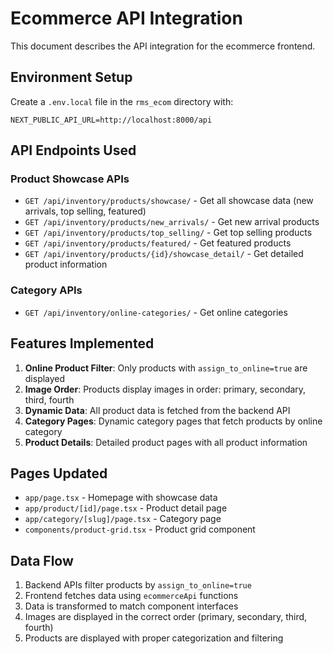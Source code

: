 # Ecommerce API Integration

This document describes the API integration for the ecommerce frontend.

## Environment Setup

Create a `.env.local` file in the `rms_ecom` directory with:

```
NEXT_PUBLIC_API_URL=http://localhost:8000/api
```

## API Endpoints Used

### Product Showcase APIs
- `GET /api/inventory/products/showcase/` - Get all showcase data (new arrivals, top selling, featured)
- `GET /api/inventory/products/new_arrivals/` - Get new arrival products
- `GET /api/inventory/products/top_selling/` - Get top selling products
- `GET /api/inventory/products/featured/` - Get featured products
- `GET /api/inventory/products/{id}/showcase_detail/` - Get detailed product information

### Category APIs
- `GET /api/inventory/online-categories/` - Get online categories

## Features Implemented

1. **Online Product Filter**: Only products with `assign_to_online=true` are displayed
2. **Image Order**: Products display images in order: primary, secondary, third, fourth
3. **Dynamic Data**: All product data is fetched from the backend API
4. **Category Pages**: Dynamic category pages that fetch products by online category
5. **Product Details**: Detailed product pages with all product information

## Pages Updated

- `app/page.tsx` - Homepage with showcase data
- `app/product/[id]/page.tsx` - Product detail page
- `app/category/[slug]/page.tsx` - Category page
- `components/product-grid.tsx` - Product grid component

## Data Flow

1. Backend APIs filter products by `assign_to_online=true`
2. Frontend fetches data using `ecommerceApi` functions
3. Data is transformed to match component interfaces
4. Images are displayed in the correct order (primary, secondary, third, fourth)
5. Products are displayed with proper categorization and filtering
